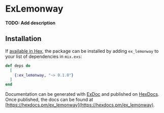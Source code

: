 # ExLemonway

**TODO: Add description**

## Installation

If [available in Hex](https://hex.pm/docs/publish), the package can be installed
by adding `ex_lemonway` to your list of dependencies in `mix.exs`:

```elixir
def deps do
  [
    {:ex_lemonway, "~> 0.1.0"}
  ]
end
```

Documentation can be generated with [ExDoc](https://github.com/elixir-lang/ex_doc)
and published on [HexDocs](https://hexdocs.pm). Once published, the docs can
be found at [https://hexdocs.pm/ex_lemonway](https://hexdocs.pm/ex_lemonway).

